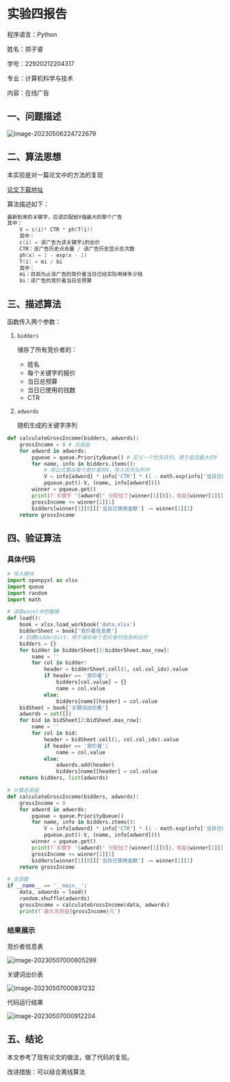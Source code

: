 # 实验四报告

程序语言：Python

姓名：郑子睿

学号：22920212204317

专业：计算机科学与技术

内容：在线广告

## 一、问题描述

![image-20230506224722679](C:/Users/Jerry/AppData/Roaming/Typora/typora-user-images/image-20230506224722679.png)

##  二、算法思想

本实验是对一篇论文中的方法的复现

[论文下载地址](https://wwfe.lanzoub.com/ipxSi0uu3yfi)

算法描述如下：

```c++
最新到来的关键字，应该匹配给V值最大的那个广告
其中：
    V = c(i)* CTR * ph(T(i))
    其中：
    c(i) = 该广告为该关键字i的出价
    CTR：该广告历史点击量 / 该广告历史显示总次数
    ph(x) = 1 - exp(x - 1)
    T(i) = mi / bi
    其中：
    mi：目前为止该广告的竞价者当日已经实际用掉多少钱
    bi：该广告的竞价者当日总预算
```

##  三、描述算法

函数传入两个参数：

1. `bidders`

   储存了所有竞价者的：

   * 姓名
   * 每个关键字的报价
   * 当日总预算
   * 当日已使用的钱数
   * CTR

2. `adwords`

   随机生成的关键字序列

```python
def calculateGrossIncome(bidders, adwords):
    grossIncome = 0 # 总收益
    for adword in adwords:
        pqueue = queue.PriorityQueue() # 定义一个优先队列，便于查找最大的V
        for name, info in bidders.items():
            # 用公式算出每个竞价者的V，存入优先队列中
            V = info[adword] * info['CTR'] * (1 - math.exp(info['当日已使用金额'] / info['当日总预算'] - 1))
            pqueue.put((-V, (name, info[adword])))
        winner = pqueue.get()
        print(f'关键字 "{adword}" 分配给了{winner[1][0]}，收益{winner[1][1]}元')
        grossIncome += winner[1][1]
        bidders[winner[1][0]]['当日已使用金额'] -= winner[1][1]
    return grossIncome
```

##  四、验证算法

###  具体代码

```python
# 导入模块
import openpyxl as xlsx
import queue
import random
import math

# 读取excel中的数据
def load():
    book = xlsx.load_workbook('data.xlsx')
    bidderSheet = book['竞价者信息表']
    # 创建bidderDict，用于储存每个竞价者的信息和出价
    bidders = {}
    for bidder in bidderSheet[2:bidderSheet.max_row]:
        name = ''
        for col in bidder:
            header = bidderSheet.cell(1, col.col_idx).value
            if header == '竞价者':
                bidders[col.value] = {}
                name = col.value
            else:
                bidders[name][header] = col.value
    bidSheet = book['关键词出价表']
    adwords = set([])
    for bid in bidSheet[2:bidSheet.max_row]:
        name = ''
        for col in bid:
            header = bidSheet.cell(1, col.col_idx).value
            if header == '竞价者':
                name = col.value
            else:
                adwords.add(header)
                bidders[name][header] = col.value
    return bidders, list(adwords)

# 计算总收益
def calculateGrossIncome(bidders, adwords):
    grossIncome = 0
    for adword in adwords:
        pqueue = queue.PriorityQueue()
        for name, info in bidders.items():
            V = info[adword] * info['CTR'] * (1 - math.exp(info['当日已使用金额'] / info['当日总预算'] - 1))
            pqueue.put((-V, (name, info[adword])))
        winner = pqueue.get()
        print(f'关键字 "{adword}" 分配给了{winner[1][0]}，收益{winner[1][1]}元')
        grossIncome += winner[1][1]
        bidders[winner[1][0]]['当日已使用金额'] -= winner[1][1]
    return grossIncome

# 主函数
if __name__ == '__main__':
    data, adwords = load()
    random.shuffle(adwords)
    grossIncome = calculateGrossIncome(data, adwords)
    print(f'最大总收益{grossIncome}元')
```

###  结果展示

竞价者信息表

![image-20230507000805299](C:/Users/Jerry/AppData/Roaming/Typora/typora-user-images/image-20230507000805299.png)

关键词出价表

![image-20230507000831232](C:/Users/Jerry/AppData/Roaming/Typora/typora-user-images/image-20230507000831232.png)

代码运行结果

![image-20230507000912204](C:/Users/Jerry/AppData/Roaming/Typora/typora-user-images/image-20230507000912204.png)

##  五、结论

本文参考了现有论文的做法，做了代码的复现。

改进措施：可以结合离线算法


